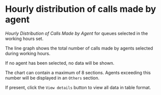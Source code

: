 # Hourly distribution of calls made by agent

*Hourly Distribution of Calls Made by Agent* for queues
selected in the working hours set.

The line graph shows the total number of calls made by agents
selected during working hours.

If no agent has been selected, no data will be shown.

The chart can contain a maximum of 8 sections. Agents exceeding this
number will be displayed in an ``Others`` section.

If present, click the ``View details`` button to view
all data in table format.

